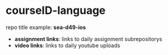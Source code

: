 # courseID-language
repo title example: **sea-d49-ios**
* **assignment links**: links to daily assignment subrepositorys
* **video links**: links to daily youtube uploads
